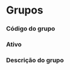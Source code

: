 # Grupos

### Código do grupo
<!-- CdGrupo -->

### Ativo 
<!-- Ativo -->

### Descrição do grupo
<!-- Descricao -->